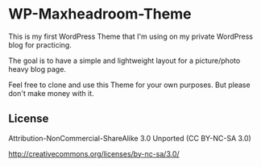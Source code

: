 WP-Maxheadroom-Theme
====================

This is my first WordPress Theme that I'm using on my private WordPress blog for practicing.

The goal is to have a simple and lightweight layout for a picture/photo heavy blog page.

Feel free to clone and use this Theme for your own purposes. But please don't make money with it. 


License
-------

Attribution-NonCommercial-ShareAlike 3.0 Unported (CC BY-NC-SA 3.0)

http://creativecommons.org/licenses/by-nc-sa/3.0/